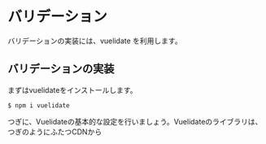 # バリデーション
バリデーションの実装には、vuelidate を利用します。

## バリデーションの実装
まずはvuelidateをインストールします。
```vue
$ npm i vuelidate
```
つぎに、Vuelidateの基本的な設定を行いましょう。Vuelidateのライブラリは、つぎのようにふたつCDNから<script>要素に読み込みます。
```vue
<script src="https://cdn.jsdelivr.net/npm/vuelidate@0.7.4/dist/vuelidate.min.js"></script>
<script src="https://cdn.jsdelivr.net/npm/vuelidate@0.7.4/dist/validators.min.js"></script>
```
Vuelidateにより使えるようになるのは、つぎのふたつの機能です。
  
- validationsコンポーネントオプション
Vueコンポーネントに検証の中身を定めます。
- `$v`モデルオブジェクト
Vueのモデルと検証の状態をプロパティとしてもつモデルのオブジェクトです。
validationsオプションプロパティはVueインスタンスのオプションオブジェクトに加えて、検証するデータに対して何を確かめるのかオブジェクトで定めます。プロパティが検証するデータ、値はバリデータ(検証の設定)を納めたオブジェクトです。Vue.use()メソッドでVuelidateを使い、用いるバリデータはvalidatorsから変数に取り出しておいてください。requiredは入力が必須ということです。

### 使用例
  

## カスタムルールの実装
TODO date にカスタムルールを入れる

## バリデーションルールの分離
TODO service/validations.js を作成してルールを分離する。
